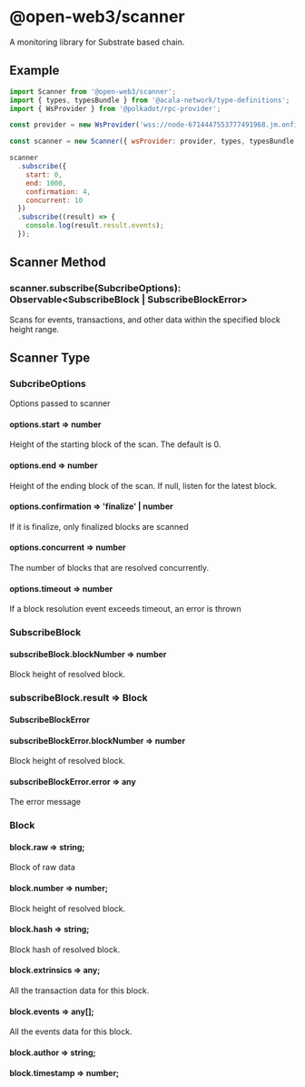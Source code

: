 # @open-web3/scanner

A monitoring library for Substrate based chain.

## Example

```javascript
import Scanner from '@open-web3/scanner';
import { types, typesBundle } from '@acala-network/type-definitions';
import { WsProvider } from '@polkadot/rpc-provider';

const provider = new WsProvider('wss://node-6714447553777491968.jm.onfinality.io/ws');

const scanner = new Scanner({ wsProvider: provider, types, typesBundle });

scanner
  .subscribe({
    start: 0,
    end: 1000,
    confirmation: 4,
    concurrent: 10
  })
  .subscribe((result) => {
    console.log(result.result.events);
  });
```

## Scanner Method

### scanner.subscribe(SubcribeOptions): Observable<SubscribeBlock | SubscribeBlockError>

Scans for events, transactions, and other data within the specified block height range.

## Scanner Type

### SubcribeOptions

Options passed to scanner

#### options.start ⇒ number

Height of the starting block of the scan. The default is 0.

#### options.end ⇒ number

Height of the ending block of the scan. If null, listen for the latest block.

#### options.confirmation ⇒ 'finalize' | number

If it is finalize, only finalized blocks are scanned

#### options.concurrent ⇒ number

The number of blocks that are resolved concurrently.

#### options.timeout ⇒ number

If a block resolution event exceeds timeout, an error is thrown

### SubscribeBlock

#### subscribeBlock.blockNumber ⇒ number

Block height of resolved block.

### subscribeBlock.result => Block

#### SubscribeBlockError

#### subscribeBlockError.blockNumber ⇒ number

Block height of resolved block.

#### subscribeBlockError.error ⇒ any

The error message

### Block

#### block.raw ⇒ string;

Block of raw data

#### block.number ⇒ number;

Block height of resolved block.

#### block.hash ⇒ string;

Block hash of resolved block.

#### block.extrinsics ⇒ any;

All the transaction data for this block.

#### block.events ⇒ any[];

All the events data for this block.

#### block.author ⇒ string;

#### block.timestamp ⇒ number;

